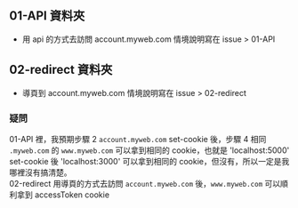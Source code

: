## 01-API 資料夾    
- 用 api 的方式去訪問 account.myweb.com 情境說明寫在 issue > 01-API 
## 02-redirect 資料夾     
- 導頁到 account.myweb.com 情境說明寫在 issue > 02-redirect 

### 疑問
01-API 裡，我預期步驟 2  `account.myweb.com` set-cookie 後，步驟 4 相同 `.myweb.com` 的 `www.myweb.com` 可以拿到相同的 cookie，也就是 'localhost:5000' set-cookie 後 'localhost:3000' 可以拿到相同的 cookie，但沒有，所以一定是我哪裡沒有搞清楚。   
02-redirect 用導頁的方式去訪問 `account.myweb.com` 後，`www.myweb.com` 可以順利拿到 accessToken cookie
